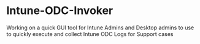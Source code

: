 # Intune-ODC-Invoker
Working on a quick GUI tool for Intune Admins and Desktop admins to use to quickly execute and collect Intune ODC Logs for Support cases

